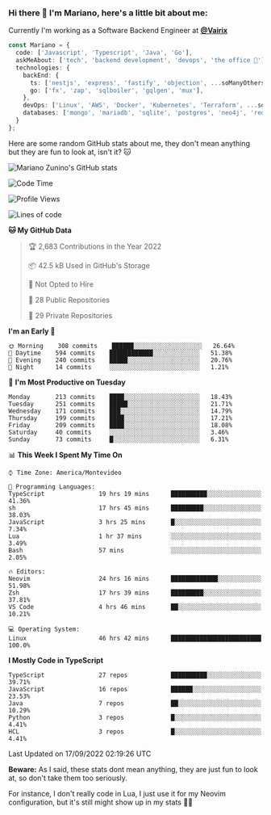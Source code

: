 ### Hi there 👋 I'm Mariano, here's a little bit about me:

Currently I'm working as a Software Backend Engineer at [**@Vairix**](https://vairix.com)

```ts
const Mariano = {
  code: ['Javascript', 'Typescript', 'Java', 'Go'],
  askMeAbout: ['tech', 'backend development', 'devops', 'the office 💼'],
  technologies: {
    backEnd: {
      ts: ['nestjs', 'express', 'fastify', 'objection', ...soManyOthersFrameworks],
      go: ['fx', 'zap', 'sqlboiler', 'gqlgen', 'mux'],
    },
    devOps: ['Linux', 'AWS', 'Docker', 'Kubernetes', 'Terraform', ...soManyOthersTools],
    databases: ['mongo', 'mariadb', 'sqlite', 'postgres', 'neo4j', 'redis'],
  }
};
```

Here are some random GitHub stats about me, they don't mean anything but they are fun to look at, isn't it? 🐱

![Mariano Zunino's GitHub stats](https://github-readme-stats.vercel.app/api?username=marianozunino&count_private=true&show_icons=true&theme=radical)

<!--START_SECTION:waka-->
![Code Time](http://img.shields.io/badge/Code%20Time-80%20hrs%2012%20mins-blue)

![Profile Views](http://img.shields.io/badge/Profile%20Views-2-blue)

![Lines of code](https://img.shields.io/badge/From%20Hello%20World%20I%27ve%20Written-379%20Thousand%20lines%20of%20code-blue)

**🐱 My GitHub Data** 

> 🏆 2,683 Contributions in the Year 2022
 > 
> 📦 42.5 kB Used in GitHub's Storage 
 > 
> 🚫 Not Opted to Hire
 > 
> 📜 28 Public Repositories 
 > 
> 🔑 29 Private Repositories  
 > 
**I'm an Early 🐤** 

```text
🌞 Morning    308 commits    ██████░░░░░░░░░░░░░░░░░░░   26.64% 
🌆 Daytime    594 commits    ████████████░░░░░░░░░░░░░   51.38% 
🌃 Evening    240 commits    █████░░░░░░░░░░░░░░░░░░░░   20.76% 
🌙 Night      14 commits     ░░░░░░░░░░░░░░░░░░░░░░░░░   1.21%

```
📅 **I'm Most Productive on Tuesday** 

```text
Monday       213 commits    ████░░░░░░░░░░░░░░░░░░░░░   18.43% 
Tuesday      251 commits    █████░░░░░░░░░░░░░░░░░░░░   21.71% 
Wednesday    171 commits    ███░░░░░░░░░░░░░░░░░░░░░░   14.79% 
Thursday     199 commits    ████░░░░░░░░░░░░░░░░░░░░░   17.21% 
Friday       209 commits    ████░░░░░░░░░░░░░░░░░░░░░   18.08% 
Saturday     40 commits     ░░░░░░░░░░░░░░░░░░░░░░░░░   3.46% 
Sunday       73 commits     █░░░░░░░░░░░░░░░░░░░░░░░░   6.31%

```


📊 **This Week I Spent My Time On** 

```text
⌚︎ Time Zone: America/Montevideo

💬 Programming Languages: 
TypeScript               19 hrs 19 mins      ██████████░░░░░░░░░░░░░░░   41.36% 
sh                       17 hrs 45 mins      █████████░░░░░░░░░░░░░░░░   38.03% 
JavaScript               3 hrs 25 mins       █░░░░░░░░░░░░░░░░░░░░░░░░   7.34% 
Lua                      1 hr 37 mins        ░░░░░░░░░░░░░░░░░░░░░░░░░   3.49% 
Bash                     57 mins             ░░░░░░░░░░░░░░░░░░░░░░░░░   2.05%

🔥 Editors: 
Neovim                   24 hrs 16 mins      █████████████░░░░░░░░░░░░   51.98% 
Zsh                      17 hrs 39 mins      █████████░░░░░░░░░░░░░░░░   37.81% 
VS Code                  4 hrs 46 mins       ██░░░░░░░░░░░░░░░░░░░░░░░   10.21%

💻 Operating System: 
Linux                    46 hrs 42 mins      █████████████████████████   100.0%

```

**I Mostly Code in TypeScript** 

```text
TypeScript               27 repos            ██████████░░░░░░░░░░░░░░░   39.71% 
JavaScript               16 repos            ██████░░░░░░░░░░░░░░░░░░░   23.53% 
Java                     7 repos             ██░░░░░░░░░░░░░░░░░░░░░░░   10.29% 
Python                   3 repos             █░░░░░░░░░░░░░░░░░░░░░░░░   4.41% 
HCL                      3 repos             █░░░░░░░░░░░░░░░░░░░░░░░░   4.41%

```



 Last Updated on 17/09/2022 02:19:26 UTC
<!--END_SECTION:waka-->

**Beware:** As I said, these stats dont mean anything, they are just fun to look at, so don't take them too seriously.

For instance, I don't really code in Lua, I just use it for my Neovim configuration, but it's still might show up in my stats 🤷‍♂️
